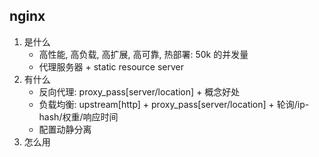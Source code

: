 ## nginx

1. 是什么
   - 高性能, 高负载, 高扩展, 高可靠, 热部署: 50k 的并发量
   - 代理服务器 + static resource server
2. 有什么
   - 反向代理: proxy_pass[server/location] + 概念好处
   - 负载均衡: upstream[http] + proxy_pass[server/location] + 轮询/ip-hash/权重/响应时间
   - 配置动静分离
3. 怎么用
